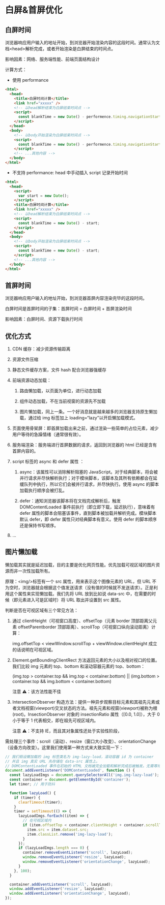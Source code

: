 # 白屏&首屏优化

## 白屏时间

浏览器响应用户输入的地址开始，到浏览器开始渲染内容的这段时间。通常认为文档<head\>解析完成，或者<body>开始渲染是白屏结束的时间点。

影响因素：网络、服务端性能、前端页面结构设计

计算方式：

- 使用 performance

```html
<html>
  <head>
    <title>白屏时间计算</title>
    <link href="xxxxx" />
    <!-- 以head解析结束为白屏结束时间点 -->
    <script>
      const blankTime = new Date() - performence.timing.navigationStart;
    </script>
  </head>
  <body>
    <!-- 以body开始渲染为白屏结束时间点 -->
    <script>
      const blankTime = new Date() - performence.timing.navigationStart;
    </script>
    <!-- ...其他内容 -->
  </body>
</html>
```

- 不支持 performance: head 中手动插入 script 记录开始时间

```html
<html>
  <head>
    <script>
      var start = new Date();
    </script>
    <title>白屏时间计算</title>
    <link href="xxxxx" />
    <!-- 以head解析结束为白屏结束时间点 -->
    <script>
      const blankTime = new Date() - start;
    </script>
  </head>
  <body>
    <!-- 以body开始渲染为白屏结束时间点 -->
    <script>
      const blankTime = new Date() - start;
    </script>
    <!-- ...其他内容 -->
  </body>
</html>
```

## 首屏时间

浏览器响应用户输入的地址开始，到浏览器首屏内容渲染完毕的这段时间。

白屏时间是首屏时间的子集：首屏时间 = 白屏时间 + 首屏渲染时间

影响因素：白屏时间、资源下载执行时间

## 优化方式

1. CDN 缓存：减少资源传输距离

2. 资源文件压缩

3. 静态文件缓存方案，文件 hash 配合浏览器强缓存

4. 前端资源动态加载：

   1. 路由懒加载，以页面为单位，进行动态加载

   2. 组件动态加载，不在当前视窗的资源先不加载

   3. 图片懒加载，同上一条。一个好消息就是越来越多的浏览器支持原生懒加载，通过给 img 标签加上 loading=“lazy”以开启懒加载模式。

5. 页面使用骨架屏：即首屏加载出来之前，通过渲染一些简单的占位元素，减少用户等待的急躁情绪（通常很有效）。

6. 服务端渲染：服务端进行首屏数据的请求，返回到浏览器的 html 已经是含有首屏内容的。

7. script 标签的 async 和 defer 属性 ：

   1. async：该属性可以消除解析阻塞的 JavaScript。对于经典脚本，将会被并行请求并尽快解析执行；对于模块脚本，该脚本及其所有依赖都会在延缓队列中执行，所以它们会被并行请求，并尽快执行。使用 async 的脚本加载执行顺序会被打乱。

   2. defer：通知浏览器该脚本将在文档完成解析后，触发 DOMContentLoaded 事件前执行（即立即下载，延迟执行），意味着有 defer 属性的脚本会阻塞该事件，直到脚本被加载并解析完成。模块脚本默认 defer，即 defer 属性只对经典脚本有意义。使用 defer 的脚本顺序还是保持书写顺序。

8. ...

## 图片懒加载

懒加载其实就是延迟加载，目的主要是优化网页性能。优先加载可视区域的图片资源而非一次性加载所有。

原理：\<img/\>标签有一个 src 属性，用来表示这个图像元素的 URL，但 URL 不为空时，浏览器就会根据这个值发送请求（没有值的时候就不发送请求）。正是利用这个属性来实现懒加载。我们先将 URL 放到比如说 data-src 中，在需要的时候（即元素进入可是区域时）将 URL 取出并设置到 src 属性。

判断是否在可视区域有三个常见方法：

1. 通过 clientHeight（可视窗口高度）、offsetTop（元素 border 顶部距离父元素 offsetParentborder 顶部距离）、scrollTop（可视窗口纵向滚动距离）计算：

   img.offsetTop < viewWindow.scrollTop + viewWindow.clientHeight 成立的话说明在可视区域。

2. Element.getBoundingClientRect 方法返回元素的大小以及相对视口的位置。我们比较 img 元素的 top、bottom 和滚动容器元素的 top、bottom：

   (img.top > container.top && img.top < container.bottom) || (img.bottom > container.top && img.bottom < container.bottom)

   注意 ⚠️：该方法性能不佳

3. IntersectionObserver 构造方法：提供一种异步观察目标元素和其祖先元素或者文档视窗(viewport)交叉状态的方法。祖先元素和视窗(viewport)被称为根(root)。InsectionObserver 对象的 insectionRatio 属性（[0.0, 1.0]），大于 0 小于等于 1 代表相交，即在祖先可视区域内。

   注意 ⚠️：不支持 IE，而且其对象属性还处于实验性阶段，

需处理三个事件：scroll（滚动）、resize（窗口大小改变）、orientationChange（设备方向改变）。这里我们使用第一种方式来大致实现一下：

```js
// 我们假设懒加载的 img 标签类名为 img-lazy-load，滚动容器 id 为 container
// 并且 img 真实 URL 先存储在 data-src 属性上。
// DOMContentLoaded 事件在初始的 HTML 文档被完全加载和解析完成后被触发。无需等待样式表、图像、子框架完全加载。
document.addEventListener('DOMContentLoaded', function () {
  const lazyLoadImgs = document.querySelectorAll('img.img-lazy-load');
  const container = document.getElementById('container');
  let timer; // 用于防抖

  function lazyLoad() {
    if (timer) {
      clearTimeout(timer);
    }
    timer = setTimeout(() => {
      lazyLoadImgs.forEach((item) => {
        // 在可视区域内
        if (item.offsetTop < container.clientHeight + container.scrollTop) {
          item.src = item.dataset.src;
          item.classList.remove('img-lazy-load');
        }
      });
      if (lazyLoadImgs.length === 0) {
        container.removeEventListener('scroll', lazyLoad);
        window.removeEventListener('resize', lazyLoad);
        window.removeEventListener('orientationChange', lazyLoad);
      }
    }, 100);
  }

  container.addEventListener('scroll', lazyLoad);
  window.addEventListener('resize', lazyLoad);
  window.addEventListener('orientationChange', lazyLoad);
});
```
